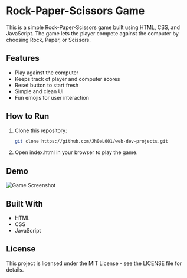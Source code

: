 # Rock-Paper-Scissors Game
This is a simple Rock-Paper-Scissors game built using HTML, CSS, and JavaScript. The game lets the player compete against the computer by choosing Rock, Paper, or Scissors.

## Features
- Play against the computer
- Keeps track of player and computer scores
- Reset button to start fresh
- Simple and clean UI
- Fun emojis for user interaction
## How to Run
1. Clone this repository:
   ```bash
   git clone https://github.com/Jh0eL001/web-dev-projects.git
2. Open index.html in your browser to play the game.
## Demo
![Game Screenshot](screenshot_game.png)
## Built With
- HTML
- CSS
- JavaScript
## License
This project is licensed under the MIT License - see the LICENSE file for details.
